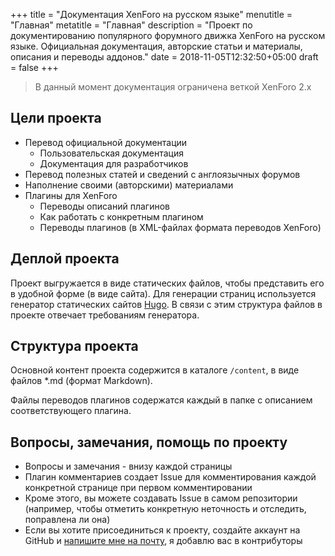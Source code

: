 +++
title = "Документация XenForo на русском языке"
menutitle = "Главная"
metatitle = "Главная"
description = "Проект по документированию популярного форумного движка XenForo на русском языке. Официальная документация, авторские статьи и материалы, описания и переводы аддонов."
date = 2018-11-05T12:32:50+05:00
draft = false
+++

> В данный момент документация ограничена веткой XenForo 2.x

## Цели проекта

- Перевод официальной документации
  - Пользовательская документация
  - Документация для разработчиков
- Перевод полезных статей и сведений с англоязычных форумов
- Наполнение своими (авторскими) материалами
- Плагины для XenForo
  - Переводы описаний плагинов
  - Как работать с конкретным плагином
  - Переводы плагинов (в XML-файлах формата переводов XenForo)

## Деплой проекта

Проект выгружается в виде статических файлов, чтобы представить его в удобной форме (в виде сайта). Для генерации страниц используется генератор статических сайтов [Hugo](https://gohugo.io/). В связи с этим структура файлов в проекте отвечает требованиям генератора.

## Структура проекта

Основной контент проекта содержится в каталоге `/content`, в виде файлов *.md (формат Markdown).

Файлы переводов плагинов содержатся каждый в папке с описанием соответствующего плагина.

## Вопросы, замечания, помощь по проекту

- Вопросы и замечания - внизу каждой страницы
- Плагин комментариев создает Issue для комментирования каждой конкретной странице при первом комментировании
- Кроме этого, вы можете создавать Issue в самом репозитории (например, чтобы отметить конкретную неточность и отследить, поправлена ли она)
- Если вы хотите присоединиться к проекту, создайте аккаунт на GitHub и [напишите мне на почту](mailto:azamat.g@gmail.com), я добавлю вас в контрибуторы  


